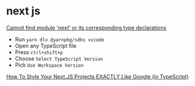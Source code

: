 # next js

[Cannot find module 'next' or its corresponding type declarations](https://stackoverflow.com/questions/69238794/cannot-find-module-next-or-its-corresponding-type-declarations)

- Run `yarn dlx @yarnpkg/sdks vscode`
- Open any TypeScript file
- Press `ctrl+shift+p`
- Choose `Select TypeScript Version`
- Pick `Use Workspace Version`

[How To Style Your Next.JS Projects EXACTLY Like Google (in TypeScript)](https://blog.jarrodwatts.com/nextjs-eslint-prettier-husky)
